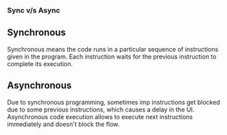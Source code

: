 ### Sync v/s Async

## Synchronous
Synchronous means the code runs in a particular sequence of instructions given in the program. Each instruction waits for the previous instruction to complete its execution.

## Asynchronous
Due to synchronous programming, sometimes imp instructions get blocked due to some previous instructions, which causes a delay in the UI. Asynchronous code execution allows to execute next instructions immediately and doesn't block the flow.